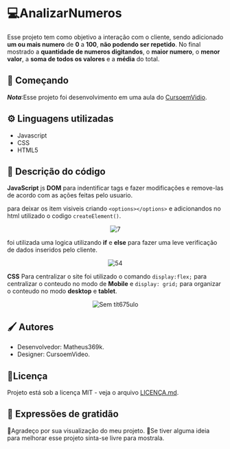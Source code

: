 # 💻AnalizarNumeros
Esse projeto tem como objetivo a interação com o cliente, sendo adicionado __um ou mais numero__ de __0__ a __100__, __não podendo ser repetido__. No final mostrado a __quantidade de numeros digitandos__, o __maior numero__, o __menor valor__, a __soma de todos os valores__ e a __média__ do total.

## 🚀 Começando 
__*Nota*__:Esse projeto foi desenvolvimento em uma aula do [CursoemVidio](https://youtu.be/1-w1RfGIov4).

## ⚙️ Linguagens utilizadas
- Javascript
- CSS
- HTML5

## 📑 Descrição do código
__JavaScript__
js __DOM__ para indentificar tags e fazer  modificações e remove-las de acordo com as ações feitas pelo usuario. 

para deixar os item visiveis  criando ```<options></options>``` e adicionandos no html utilizado o codigo ```createElement()```.
<div align="center">
  
![7](https://github.com/matheus369k/AnalizarNumeros/assets/47065962/f5cc4d25-2436-40d2-996c-7d35f4a9c4c2)</div>

foi utilizada uma logica utilizando __if__ e __else__ para fazer uma leve verificação de dados inseridos pelo cliente.
<div align="center">

![54](https://github.com/matheus369k/AnalizarNumeros/assets/47065962/dfe3e646-d27c-4c99-b4ca-96ca221c01db)</div>
__CSS__
Para centralizar o site foi utilizado o comando ```display:flex;``` para centralizar o conteudo no modo de __Mobile__ e ```display: grid;``` para organizar o conteudo no modo __desktop__ e  __tablet__.
<div align="center">

![Sem tít675ulo](https://github.com/matheus369k/AnalizarNumeros/assets/47065962/cfb2b937-b139-41b3-8dda-a6ae9eecf88b)</div>
## 🖌️ Autores
- Desenvolvedor: Matheus369k.
- Designer: CursoemVideo.

## 📄Licença
Projeto está sob a licença MIT - veja o arquivo [LICENÇA.md](./LICENSE).

## 🎁 Expressões de gratidão 
🤟Agradeço por sua visualização do meu projeto.
📃Se tiver alguma ideia para melhorar esse projeto sinta-se livre para mostrala.
